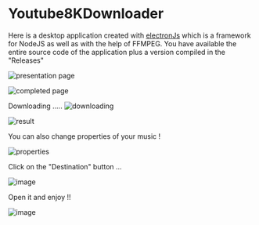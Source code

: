 # Youtube8KDownloader
Here is a desktop application created with [electronJs](https://www.electronjs.org/) which is a framework for NodeJS as well as with the help of FFMPEG.
You have available the entire source code of the application plus a version compiled in the "Releases"

![presentation page](https://i.ibb.co/Rycw7V3/image.png)

![completed page](https://i.ibb.co/8szWHnB/image.png)

Downloading .....
![downloading](https://i.ibb.co/V998MxV/image.png)

![result](https://i.ibb.co/BgXDkJj/image.png)

You can also change properties of your music !

![properties](https://i.ibb.co/vmxmVnc/image.png)

Click on the "Destination" button ...

![image](https://user-images.githubusercontent.com/73279480/141685866-6879bc19-d66a-4b4a-8d00-66ca8f887225.png)

Open it and enjoy !!

![image](https://user-images.githubusercontent.com/73279480/141685882-b74cdaad-b71e-4587-a04d-ffc83faa4d3e.png)
